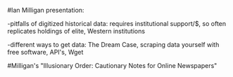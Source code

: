 #Ian Milligan presentation:

-pitfalls of digitized historical data: requires institutional support/$, so often replicates holdings of elite, Western institutions

-different ways to get data: The Dream Case, scraping data yourself with free software, API's, Wget

#Milligan's "Illusionary Order: Cautionary Notes for Online Newspapers"

